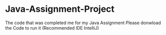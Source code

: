 # Java-Assignment-Project
The code that was completed me for my Java Assignment
Please donwload the Code to run it (Recommended IDE IntelliJ)
